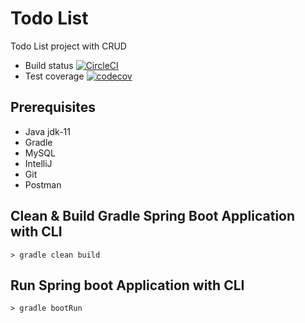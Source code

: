 # Todo List

Todo List project with CRUD 
- Build status [![CircleCI](https://circleci.com/gh/MiDiu98/TodoListProject.svg?style=svg)](https://circleci.com/gh/MiDiu98/TodoListProject)
- Test coverage [![codecov](https://codecov.io/gh/MiDiu98/TodoListProject/branch/master/graph/badge.svg)](https://codecov.io/gh/MiDiu98/TodoListProject)

## Prerequisites
- Java jdk-11
- Gradle
- MySQL
- IntelliJ
- Git
- Postman

## Clean & Build Gradle Spring Boot Application with CLI
``> gradle clean build``

## Run Spring boot Application with CLI
``> gradle bootRun``
